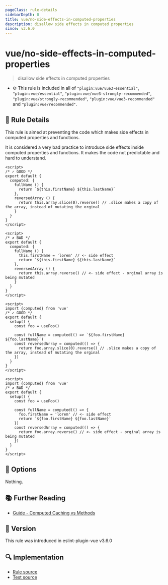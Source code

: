 ```yaml
---
pageClass: rule-details
sidebarDepth: 0
title: vue/no-side-effects-in-computed-properties
description: disallow side effects in computed properties
since: v3.6.0
---
```

# vue/no-side-effects-in-computed-properties

> disallow side effects in computed properties

- :gear: This rule is included in all of `"plugin:vue/vue3-essential"`, `"plugin:vue/essential"`, `"plugin:vue/vue3-strongly-recommended"`, `"plugin:vue/strongly-recommended"`, `"plugin:vue/vue3-recommended"` and `"plugin:vue/recommended"`.

## :book: Rule Details

This rule is aimed at preventing the code which makes side effects in computed properties and functions.

It is considered a very bad practice to introduce side effects inside computed properties and functions. It makes the code not predictable and hard to understand.

<eslint-code-block :rules="{'vue/no-side-effects-in-computed-properties': ['error']}">

```vue
<script>
/* ✓ GOOD */
export default {
  computed: {
    fullName () {
      return `${this.firstName} ${this.lastName}`
    },
    reversedArray () {
      return this.array.slice(0).reverse() // .slice makes a copy of the array, instead of mutating the orginal
    }
  }
}
</script>
```

</eslint-code-block>

<eslint-code-block :rules="{'vue/no-side-effects-in-computed-properties': ['error']}">

```vue
<script>
/* ✗ BAD */
export default {
  computed: {
    fullName () {
      this.firstName = 'lorem' // <- side effect
      return `${this.firstName} ${this.lastName}`
    },
    reversedArray () {
      return this.array.reverse() // <- side effect - orginal array is being mutated
    }
  }
}
</script>
```

</eslint-code-block>

<eslint-code-block :rules="{'vue/no-side-effects-in-computed-properties': ['error']}">

```vue
<script>
import {computed} from 'vue'
/* ✓ GOOD */
export default {
  setup() {
    const foo = useFoo()

    const fullName = computed(() => `${foo.firstName} ${foo.lastName}`)
    const reversedArray = computed(() => {
      return foo.array.slice(0).reverse() // .slice makes a copy of the array, instead of mutating the orginal
    })
  }
}
</script>
```

</eslint-code-block>

<eslint-code-block :rules="{'vue/no-side-effects-in-computed-properties': ['error']}">

```vue
<script>
import {computed} from 'vue'
/* ✗ BAD */
export default {
  setup() {
    const foo = useFoo()
    
    const fullName = computed(() => {
      foo.firstName = 'lorem' // <- side effect
      return `${foo.firstName} ${foo.lastName}`
    })
    const reversedArray = computed(() => {
      return foo.array.reverse() // <- side effect - orginal array is being mutated
    })
  }
}
</script>
```

</eslint-code-block>

## :wrench: Options

Nothing.

## :books: Further Reading

- [Guide - Computed Caching vs Methods](https://vuejs.org/guide/essentials/computed.html#computed-caching-vs-methods)

## :rocket: Version

This rule was introduced in eslint-plugin-vue v3.6.0

## :mag: Implementation

- [Rule source](https://github.com/vuejs/eslint-plugin-vue/blob/master/lib/rules/no-side-effects-in-computed-properties.js)
- [Test source](https://github.com/vuejs/eslint-plugin-vue/blob/master/tests/lib/rules/no-side-effects-in-computed-properties.js)
